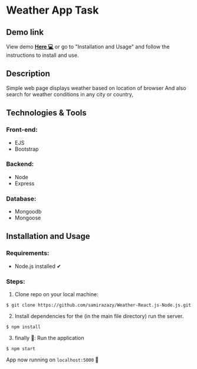 # Weather App Task

## Demo link

View demo <a href="https://weather-azazy.herokuapp.com/"><b>Here 💻</b></a> or go to "Installation and Usage" and follow the instructions to install and use.


## Description

Simple web page displays weather based on location of browser And also search for weather conditions in any city or country,


## Technologies & Tools

### Front-end:

- EJS
- Bootstrap

### Backend:

- Node
- Express

### Database:

- Mongoodb
- Mongoose

## Installation and Usage

### Requirements:

- Node.js installed ✔

### Steps:

1. Clone repo on your local machine:

```
$ git clone https://github.com/samirazazy/Weather-React.js-Node.js.git
```

2. Install dependencies for the (in the main file directory) run the server.

```
$ npm install
```

3. finally 🎉: Run the application

```
$ npm start
```

App now running on `localhost:5000` 💙
